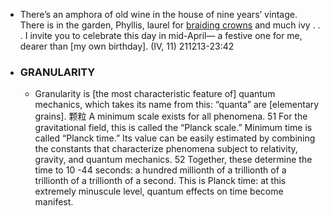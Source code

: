 - There’s an amphora
of old wine in the house
of nine years’ vintage.
There is in the garden, Phyllis,
laurel for [braiding crowns](((UfPQiHGBq)))
and much ivy . . . 
I invite you to celebrate
this day in mid-April—
a festive one for me,
dearer than [my own birthday]. (IV, 11)
211213-23:42
- ### GRANULARITY
    - Granularity is [the most characteristic feature of] quantum mechanics, which takes its name from this: “quanta” are [elementary grains]. 颗粒 A minimum scale exists for all phenomena. 51 For the gravitational field, this is called the “Planck scale.” Minimum time is called “Planck time.” Its value can be easily estimated by combining the constants that characterize phenomena subject to relativity, gravity, and quantum mechanics. 52 Together, these determine the time to 10 -44 seconds: a hundred millionth of a trillionth of a trillionth of a trillionth of a second. This is Planck time: at this extremely minuscule level, quantum effects on time become manifest.
